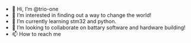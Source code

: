 - 👋 Hi, I’m @trio-one
- 👀 I’m interested in finding out a way to change the world!
- 🌱 I’m currently learning stm32 and python.
- 💞️ I’m looking to collaborate on battary software and hardware building!
- 📫 How to reach me 

<!---
trio-one/trio-one is a ✨ special ✨ repository because its `README.md` (this file) appears on your GitHub profile.
You can click the Preview link to take a look at your changes.
--->

